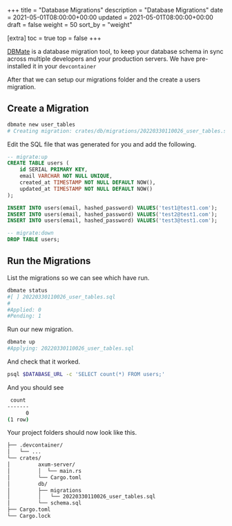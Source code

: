 +++
title = "Database Migrations"
description = "Database Migrations"
date = 2021-05-01T08:00:00+00:00
updated = 2021-05-01T08:00:00+00:00
draft = false
weight = 50
sort_by = "weight"


[extra]
toc = true
top = false
+++

[DBMate](https://github.com/amacneil/dbmate) is a database migration tool, to keep your database schema in sync across multiple developers and your production servers. We have pre-installed it in your `devcontainer`

After that we can setup our migrations folder and the create a users migration.

## Create a Migration

```sh
dbmate new user_tables
# Creating migration: crates/db/migrations/20220330110026_user_tables.sql
```

Edit the SQL file that was generated for you and add the following.

```sql
-- migrate:up
CREATE TABLE users (
    id SERIAL PRIMARY KEY, 
    email VARCHAR NOT NULL UNIQUE, 
    created_at TIMESTAMP NOT NULL DEFAULT NOW(),
    updated_at TIMESTAMP NOT NULL DEFAULT NOW()
);

INSERT INTO users(email, hashed_password) VALUES('test1@test1.com');
INSERT INTO users(email, hashed_password) VALUES('test2@test1.com');
INSERT INTO users(email, hashed_password) VALUES('test3@test1.com');

-- migrate:down
DROP TABLE users;
```

## Run the Migrations

List the migrations so we can see which have run.

```sh
dbmate status
#[ ] 20220330110026_user_tables.sql
#
#Applied: 0
#Pending: 1
```

Run our new migration.

```sh
dbmate up
#Applying: 20220330110026_user_tables.sql
```

And check that it worked.

```sh
psql $DATABASE_URL -c 'SELECT count(*) FROM users;'
```

And you should see

```sh
 count 
-------
      0
(1 row)
```

Your project folders should now look like this.

```sh
├── .devcontainer/
│   └── ...
└── crates/
│         axum-server/
│         │  └── main.rs
│         └── Cargo.toml
│         db/
│         ├── migrations
│         │   └── 20220330110026_user_tables.sql
│         └── schema.sql
├── Cargo.toml
└── Cargo.lock
```